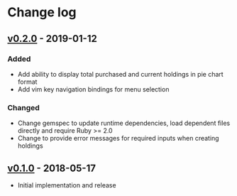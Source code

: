 # Change log

## [v0.2.0] - 2019-01-12

### Added
* Add ability to display total purchased and current holdings in pie chart format
* Add vim key navigation bindings for menu selection

### Changed
* Change gemspec to update runtime dependencies, load dependent files directly and require Ruby >= 2.0
* Change to provide error messages for required inputs when creating holdings

## [v0.1.0] - 2018-05-17

* Initial implementation and release

[v0.2.0]: https://github.com/piotrmurach/coinpare/compare/v0.1.0...v0.2.0
[v0.1.0]: https://github.com/piotrmurach/coinpare/compare/v0.1.0
